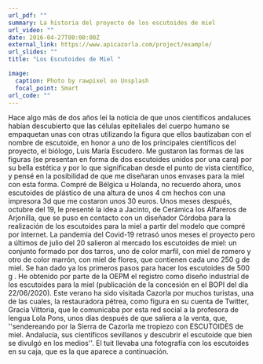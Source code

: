 ```yaml
---
url_pdf: ""
summary: La historia del proyecto de los escutoides de miel
url_video: ""
date: 2016-04-27T00:00:00Z
external_link: https://www.apicazorla.com/project/example/
url_slides: ""
title: "Los Escutoides de Miel "

image:
  caption: Photo by rawpixel on Unsplash
  focal_point: Smart
url_code: ""
---
```


Hace algo más de dos años leí la noticia de que unos científicos andaluces habían descubierto que las células epiteliales del cuerpo humano se empaquetan unas con otras utilizando la figura que ellos bautizaban con el nombre de escutoide,  en honor a uno de los principales científicos del proyecto, el biólogo, Luis María Escudero. Me gustaron las formas de las figuras (se presentan en forma de dos escutoides unidos por una cara)  por  su bella estética y por lo que significaban desde el punto de vista científico, y pensé en la posibilidad de que me diseñaran unos envases para la miel con esta forma. Compré de Bélgica u Holanda, no recuerdo ahora, unos  escutoides de plástico  de una altura de unos 4 cm hechos con una impresora 3d que me costaron unos 30 euros. Unos meses después, octubre del 19, le presenté la idea a Jacinto, de Cerámica los Alfareros de Arjonilla, que se puso en contacto con un diseñador Córdoba para la realización de los escutoides para la miel a partir del  modelo que compré por internet. La pandemia del Covid-19 retrasó unos meses el proyecto pero a últimos de julio del 20 salieron al mercado los escutoides de miel: un conjunto formado por dos tarros, uno de color marfil, con miel de romero y otro de color marrón, con miel de flores, que contienen cada uno 250 g de miel. Se han dado ya los primeros pasos para hacer los escutoides de 500 g . He obtenido por parte de la OEPM el registro como diseño  industrial de los escutoides para la miel (publicación de la concesión en el BOPI  del  día 22/06/2020). Este verano ha sido visitada Cazorla por muchos turistas, una de las cuales, la restauradora pétrea,  como figura en su cuenta de Twitter, Gracia Vittoria, que le comunicaba por esta red social a la profesora de lengua Lola Pons,  unos días después de que saliera a la venta,   que,  ''sendereando por la Sierra de Cazorla me tropiezo con ESCUTOIDES de miel. Andalucía, sus científicos sevillanos y descubrir el escutoide que bien se divulgó en los medios''. El tuit llevaba una fotografía con los escutoides en su caja, que es la que aparece a continuación. 
